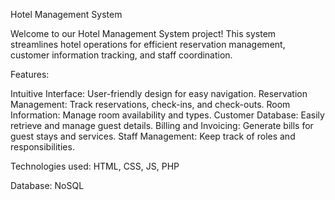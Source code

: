 
Hotel Management System

Welcome to our Hotel Management System project! This system streamlines hotel operations for efficient reservation management, customer information tracking, and staff coordination.


Features:

Intuitive Interface: User-friendly design for easy navigation.
Reservation Management: Track reservations, check-ins, and check-outs.
Room Information: Manage room availability and types.
Customer Database: Easily retrieve and manage guest details.
Billing and Invoicing: Generate bills for guest stays and services.
Staff Management: Keep track of roles and responsibilities.

Technologies used: HTML, CSS, JS, PHP

Database: NoSQL
